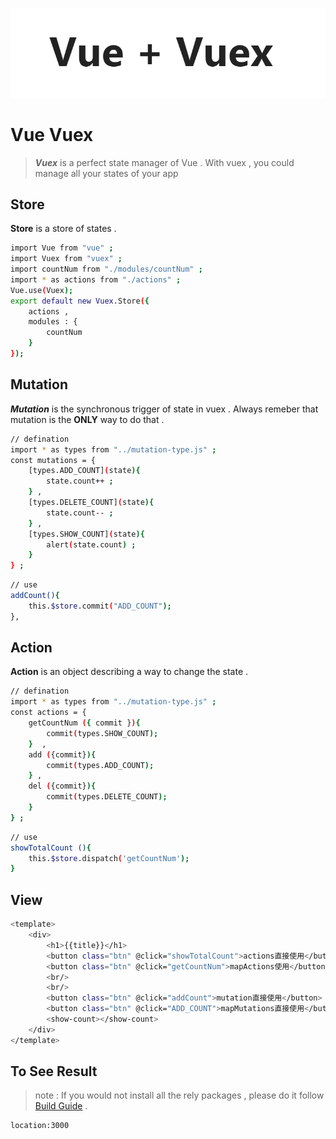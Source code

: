 ![vuex](../lib/logo.png)

# Vue Vuex

> ***Vuex*** is a perfect state manager of Vue . With vuex , you could manage all your states of your app 

## Store 

**Store** is a store of states .

```bash
import Vue from "vue" ;
import Vuex from "vuex" ;
import countNum from "./modules/countNum" ;
import * as actions from "./actions" ;
Vue.use(Vuex);
export default new Vuex.Store({
	actions ,
	modules : {
		countNum 
	} 
});
```

## Mutation

***Mutation*** is the synchronous trigger of state in vuex . Always remeber that mutation is the **ONLY** way to do that .


```bash
// defination
import * as types from "../mutation-type.js" ;
const mutations = {
	[types.ADD_COUNT](state){
		state.count++ ;
	} ,
	[types.DELETE_COUNT](state){
		state.count-- ;
	} ,
	[types.SHOW_COUNT](state){
		alert(state.count) ;
	}
} ;
```

```bash
// use
addCount(){
	this.$store.commit("ADD_COUNT");
},
```

## Action

**Action** is an object describing a way to change the state . 
```bash
// defination
import * as types from "../mutation-type.js" ;
const actions = {
	getCountNum ({ commit }){
		commit(types.SHOW_COUNT);
	}  ,
	add ({commit}){
		commit(types.ADD_COUNT);
	} ,
	del ({commit}){
		commit(types.DELETE_COUNT);
	}
} ;
```  
```bash
// use
showTotalCount (){
	this.$store.dispatch('getCountNum');
}
```

## View

```bash
<template>
	<div>
		<h1>{{title}}</h1>
		<button class="btn" @click="showTotalCount">actions直接使用</button>
		<button class="btn" @click="getCountNum">mapActions使用</button>
		<br/>
		<br/>
		<button class="btn" @click="addCount">mutation直接使用</button>
		<button class="btn" @click="ADD_COUNT">mapMutations直接使用</button>
		<show-count></show-count>
	</div>
</template>
```

## To See Result

> note : If you would not install all the rely packages , please do it follow [Build Guide](../../README.md) .

```bash
location:3000
```
